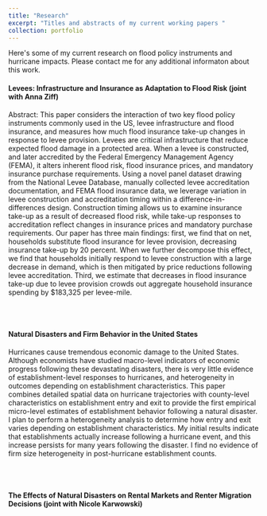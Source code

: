 ```yaml
---
title: "Research"
excerpt: "Titles and abstracts of my current working papers "
collection: portfolio
---
```


Here's some of my current research on flood policy instruments and hurricane impacts. Please contact me for any additional informaton about this work. 

<h4>
Levees: Infrastructure and Insurance as Adaptation to Flood Risk (joint with Anna Ziff)
</h4>

Abstract: This paper considers the interaction of two key flood policy instruments commonly used in the US, levee infrastructure and flood insurance, and measures how much flood insurance take-up changes in response to levee provision. Levees are critical infrastructure that reduce expected flood damage in a protected area. When a levee is constructed, and later accredited by the Federal Emergency Management Agency (FEMA), it alters inherent flood risk, flood insurance prices, and mandatory insurance purchase requirements. Using a novel panel dataset drawing from the National Levee Database, manually collected levee accreditation documentation, and FEMA flood insurance data, we leverage variation in levee construction and accreditation timing within a difference-in-differences design. Construction timing allows us to examine insurance take-up as a result of decreased flood risk, while take-up responses to accreditation reflect changes in insurance prices and mandatory purchase requirements. Our paper has three main findings: first, we find that on net, households substitute flood insurance for levee provision, decreasing insurance take-up by 20 percent. When we further decompose this effect, we find that households initially respond to levee construction with a large decrease in demand, which is then mitigated by price reductions following levee accreditation. Third, we estimate that decreases in flood insurance take-up due to levee provision crowds out aggregate household insurance spending by \$183,325 per levee-mile.


<br>
<br>

<h4>Natural Disasters and Firm Behavior in the United States </h4>

Hurricanes cause tremendous economic damage to the United States. Although economists have studied macro-level indicators of economic progress following these devastating disasters, there is very little evidence of establishment-level responses to hurricanes, and heterogeneity in outcomes depending on establishment characteristics. This paper combines detailed spatial data on hurricane trajectories with county-level characteristics on establishment entry and exit to provide the first empirical micro-level estimates of establishment behavior following a natural disaster. I plan to perform a heterogeneity analysis to determine how entry and exit varies depending on establishment characteristics. My initial results indicate that establishments actually increase following a hurricane event, and this increase persists for many years following the disaster. I find no evidence of firm size heterogeneity in post-hurricane establishment counts.

<br>
<br>

<h4>The Effects of Natural Disasters on Rental Markets and Renter
Migration Decisions (joint with Nicole Karwowski) </h4>
